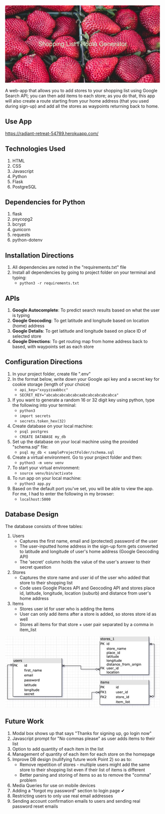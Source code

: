 ![Shopping List | Route Generator](https://github.com/sid-s1/Project-2/blob/main/static/images/banner.png?raw=true)

A web-app that allows you to add stores to your shopping list using Google Search API; you can then add items to each store; as you do that, this app will also create a route starting from your home address (that you used during sign-up) and add all the stores as waypoints returning back to home.

## Use App

https://radiant-retreat-54789.herokuapp.com/

## Technologies Used
1. HTML
2. CSS
3. Javascript
4. Python
5. Flask
6. PostgreSQL

## Dependencies for Python
1. flask
2. psycopg2
3. bcrypt
4. gunicorn
5. requests
6. python-dotenv

## Installation Directions
1. All dependencies are noted in the "requirements.txt" file
2. Install all dependencies by going to project folder on your terminal and typing: 
   - `python3 -r requirements.txt`

## APIs

1. **Google Autocomplete**: To predict search results based on what the user is typing
2. **Google Geocoding**: To get latitude and longitude based on location (home) address
3. **Google Details**: To get latitude and longitude based on place ID of selected store
4. **Google Directions**: To get routing map from home address back to based, with waypoints set as each store

## Configuration Directions
1. In your project folder, create file ".env"
2. In the format below, write down your Google api key and a secret key for cookie storage (length of your choice)
   - `api_key="xxyyzzaabbcc"`
   - `SECRET_KEY="abcabcabcabcabcaabcabcabcabcabca"`
3. If you want to generate a random 16 or 32 digit key using python, type the following into your terminal:
   - `python3`
   - `import secrets`
   - `secrets.token_hex(32)`
4. Create database on your local machine:
   - `psql postgres`
   - `CREATE DATABASE my_db`
5. Set up the database on your local machine using the provided "schema.sql" file:
   - `psql my_db < sampleProjectFolder/schema.sql`
6. Create a virtual environment. Go to your project folder and then:
   - `python3 -m venv venv`
7. To start your virtual environment:
   - `source venv/bin/activate`
8. To run app on your local machine:
   - `python3 app.py`
9. Based on the default port you've set, you will be able to view the app. For me, I had to enter the following in my browser:
    - `localhost:5000`
   
## Database Design

The database consists of three tables:
1. Users
   - Captures the first name, email and (protected) password of the user
   - The user-inputted home address in the sign-up form gets converted to latitude and longitude of user's home address (Google Geocoding API)
   - The 'secret' column holds the value of the user's answer to their secret question
2. Stores
   - Captures the store name and user id of the user who added that store to their shopping list
   - Code uses Google Places API and Geocoding API and stores place id, latitude, longitude, location (suburb) and distance from user's home address
3. Items
   - Stores user id for user who is adding the items
   - User can only add items after a store is added, so stores store id as well
   - Stores all items for that store + user pair separated by a comma in item_list

![ERD](https://github.com/sid-s1/Project-2/blob/main/static/images/ERD.jpg?raw=true)

## Future Work

1. Modal box shows up that says "Thanks for signing up, go login now"
2. Javascript prompt for "No commas please" as user adds items to their list
3. Option to add quantity of each item in the list
4. Management of quantity of each item for each store on the homepage
5. Improve DB design (nullifying future work Point 2) so as to:
   - Remove repetition of stores - multiple users might add the same store to their shopping list even if their list of items is different
   - Better parsing and storing of items so as to remove the "comma" problem
6. Media Queries for use on mobile devices
7. Adding a "forgot my password" section to login page &#10004;
8. Restricting users to only use real email addresses
9. Sending account confirmation emails to users and sending real password reset emails